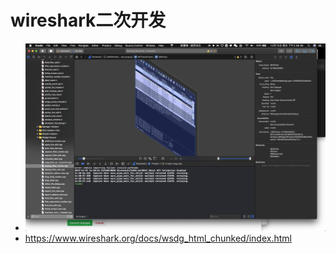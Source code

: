 # wireshark二次开发
* ![avatar](https://github.com/haidragon/pcap_Banalysis/blob/master/pages/page6/images/1.png)
* https://www.wireshark.org/docs/wsdg_html_chunked/index.html
 
